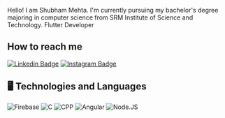 Hello! 
I am Shubham Mehta. I'm currently pursuing my bachelor's degree majoring in computer science from SRM Institute of Science and Technology.
Flutter Developer

 ## How to reach me

[![Linkedin Badge](https://img.shields.io/badge/-shubhammehta-blue?style=flat-square&logo=Linkedin&logoColor=white&link=https://www.linkedin.com/in/shubham-mehta-680674180/)](https://www.linkedin.com/in/shubham-mehta-680674180/)
[![Instagram Badge](https://img.shields.io/badge/-shubhammehta-purple?style=flat-square&logo=instagram&logoColor=white&link=https://www.instagram.com/shubham60mehta/)](https://www.instagram.com/shubham60mehta/)
   
   ## 🖥 Technologies and Languages
   
![Firebase](https://img.shields.io/badge/-Firebase-black?style=plastic&logo=firebase)
![C](https://img.shields.io/badge/-C-black?style=plastic&logo=C) 
![CPP](https://img.shields.io/badge/-C++-black?style=plastic&logo=C)
![Angular](https://img.shields.io/badge/Angular-DD0031?style=for-the-badge&logo=angular&logoColor=white)
![Node.JS](https://img.shields.io/badge/Node.js-43853D?style=for-the-badge&logo=node.js&logoColor=white)
